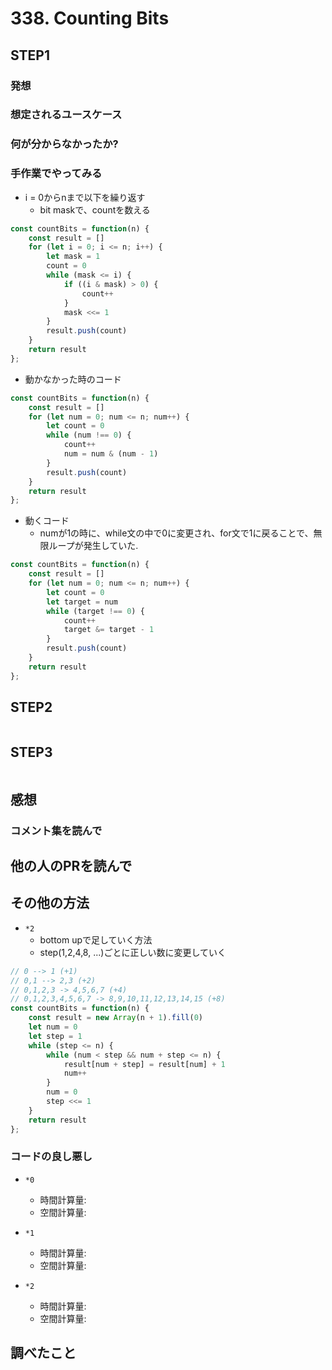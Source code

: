 # 338. Counting Bits

## STEP1

### 発想

### 想定されるユースケース

### 何が分からなかったか?

### 手作業でやってみる

- i = 0からnまで以下を繰り返す
  - bit maskで、countを数える

```javascript
const countBits = function(n) {
    const result = []
    for (let i = 0; i <= n; i++) {
        let mask = 1
        count = 0
        while (mask <= i) {
            if ((i & mask) > 0) {
                count++
            }
            mask <<= 1
        }
        result.push(count)
    }
    return result
};
```

- 動かなかった時のコード 

```javascript
const countBits = function(n) {
    const result = []
    for (let num = 0; num <= n; num++) {
        let count = 0
        while (num !== 0) {
            count++
            num = num & (num - 1)
        }
        result.push(count)
    }
    return result
};
```

- 動くコード
  - numが1の時に、while文の中で0に変更され、for文で1に戻ることで、無限ループが発生していた.

```javascript
const countBits = function(n) {
    const result = []
    for (let num = 0; num <= n; num++) {
        let count = 0
        let target = num
        while (target !== 0) {
            count++
            target &= target - 1
        }
        result.push(count)
    }
    return result
};
```

## STEP2

```javascript
```

## STEP3

```javascript
```

## 感想

### コメント集を読んで

## 他の人のPRを読んで

## その他の方法

- `*2` 
  - bottom upで足していく方法
  - step(1,2,4,8, ...)ごとに正しい数に変更していく
  
```javascript
// 0 --> 1 (+1)
// 0,1 --> 2,3 (+2)
// 0,1,2,3 -> 4,5,6,7 (+4)
// 0,1,2,3,4,5,6,7 -> 8,9,10,11,12,13,14,15 (+8)
const countBits = function(n) {
    const result = new Array(n + 1).fill(0)
    let num = 0
    let step = 1
    while (step <= n) {
        while (num < step && num + step <= n) {
            result[num + step] = result[num] + 1
            num++
        }
        num = 0
        step <<= 1
    }
    return result
};
```

### コードの良し悪し

* `*0`
  * 時間計算量:
  * 空間計算量:

* `*1`
  * 時間計算量:
  * 空間計算量:

* `*2`
  * 時間計算量:
  * 空間計算量:

## 調べたこと

